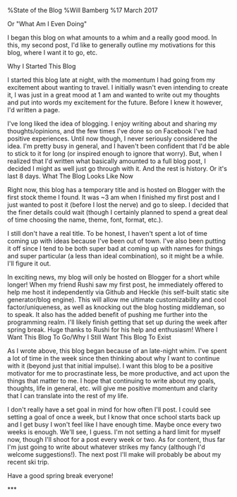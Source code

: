 %State of the Blog
%Will Bamberg
%17 March 2017

Or "What Am I Even Doing"

I began this blog on what amounts to a whim and a really good mood. In this, my second post, I'd like to generally outline my motivations for this blog, where I want it to go, etc.

Why I Started This Blog

I started this blog late at night, with the momentum I had going from my excitement about wanting to travel. I initially wasn't even intending to create it, I was just in a great mood at 1 am and wanted to write out my thoughts and put into words my excitement for the future. Before I knew it however, I'd written a page.

I've long liked the idea of blogging. I enjoy writing about and sharing my thoughts/opinions, and the few times I've done so on Facebook I've had positive experiences. Until now though, I never seriously considered the idea. I'm pretty busy in general, and I haven't been confident that I'd be able to stick to it for long (or inspired enough to ignore that worry). But, when I realized that I'd written what basically amounted to a full blog post, I decided I might as well just go through with it. And the rest is history. Or it's last 8 days. 
What The Blog Looks Like Now

Right now, this blog has a temporary title and is hosted on Blogger with the first stock theme I found. It was ~3 am when I finished my first post and I just wanted to post it (before I lost the nerve) and go to sleep. I decided that the finer details could wait (though I certainly planned to spend a great deal of time choosing the name, theme, font, format, etc.).

I still don't have a real title. To be honest, I haven't spent a lot of time coming up with ideas because I've been out of town. I've also been putting it off since I tend to be both super bad at coming up with names for things and super particular (a less than ideal combination), so it might be a while. I'll figure it out. 

In exciting news, my blog will only be hosted on Blogger for a short while longer! When my friend Rushi saw my first post, he immediately offered to help me host it independently via Github and Heckle (his self-built static site generator/blog engine). This will allow me ultimate customizability and cool factor/uniqueness, as well as knocking out the blog hosting middleman, so to speak. It also has the added benefit of pushing me further into the programming realm. I'll likely finish getting that set up during the week after spring break. 
Huge thanks to Rushi for his help and enthusiasm!
Where I Want This Blog To Go/Why I Still Want This Blog To Exist

As I wrote above, this blog began because of an late-night whim. I've spent a lot of time in the week since then thinking about why I want to continue with it (beyond just that initial impulse). I want this blog to be a positive motivator for me to procrastinate less, be more productive, and act upon the things that matter to me. I hope that continuing to write about my goals, thoughts, life in general, etc. will give me positive momentum and clarity that I can translate into the rest of my life.

I don't really have a set goal in mind for how often I'll post. I could see setting a goal of once a week, but I know that once school starts back up and I get busy I won't feel like I have enough time. Maybe once every two weeks is enough. We'll see, I guess. I'm not setting a hard limit for myself now, though I'll shoot for a post every week or two. As for content, thus far I'm just going to write about whatever strikes my fancy (although I'd welcome suggestions!). The next post I'll make will probably be about my recent ski trip. 

Have a good spring break everyone!  

\*\*\*